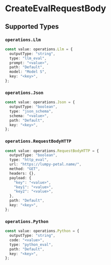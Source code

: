 # CreateEvalRequestBody


## Supported Types

### `operations.Llm`

```typescript
const value: operations.Llm = {
  outputType: "string",
  type: "llm_eval",
  prompt: "<value>",
  path: "Default",
  model: "Model S",
  key: "<key>",
};
```

### `operations.Json`

```typescript
const value: operations.Json = {
  outputType: "boolean",
  type: "json_schema",
  schema: "<value>",
  path: "Default",
  key: "<key>",
};
```

### `operations.RequestBodyHTTP`

```typescript
const value: operations.RequestBodyHTTP = {
  outputType: "boolean",
  type: "http_eval",
  url: "https://lumpy-petal.name/",
  method: "GET",
  headers: {},
  payload: {
    "key": "<value>",
    "key1": "<value>",
    "key2": "<value>",
  },
  path: "Default",
  key: "<key>",
};
```

### `operations.Python`

```typescript
const value: operations.Python = {
  outputType: "string",
  code: "<value>",
  type: "python_eval",
  path: "Default",
  key: "<key>",
};
```

